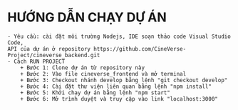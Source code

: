 # HƯỚNG DẪN CHẠY DỰ ÁN
    - Yêu cầu: cài đặt môi trường Nodejs, IDE soạn thảo code Visual Studio Code, 
    API của dự án ở repository https://github.com/CineVerse-Project/cineverse_backend.git
    - Cách RUN PROJECT
        + Bước 1: Clone dự án từ repository này
        + Bước 2: Vào file cineverse_frontend và mở terminal 
        + Bước 3: Checkout nhánh develop bằng lệnh "git checkout develop"
        + Bước 4: Cài đặt thư viện liên quan bằng lệnh "npm install"
        + Bước 5: Khởi chạy dự án bằng lệnh "npm start"
        + Bước 6: Mở trình duyệt và truy cập vào link "localhost:3000"
